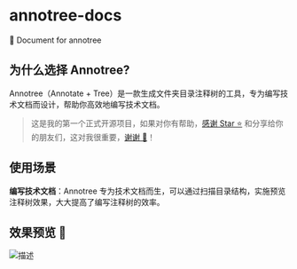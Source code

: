 # annotree-docs

📄 Document for annotree

## 为什么选择 Annotree?

Annotree（Annotate + Tree）是一款生成文件夹目录注释树的工具，专为编写技术文档而设计，帮助你高效地编写技术文档。

> 这是我的第一个正式开源项目，如果对你有帮助，[感谢 Star ⭐️](https://github.com/itchaox/annotree) 和分享给你的朋友们，这对我很重要，[谢谢 💖](https://github.com/itchaox/annotree)！

## 使用场景

**编写技术文档**：Annotree 专为技术文档而生，可以通过扫描目录结构，实施预览注释树效果，大大提高了编写注释树的效率。

## 效果预览 🎉

![描述](./docs/public/demo-zh.gif)
